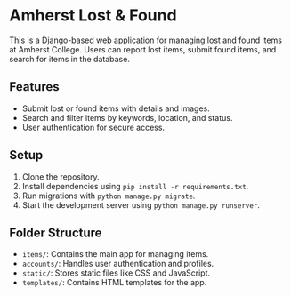 # Amherst Lost & Found

This is a Django-based web application for managing lost and found items at Amherst College. Users can report lost items, submit found items, and search for items in the database.

## Features
- Submit lost or found items with details and images.
- Search and filter items by keywords, location, and status.
- User authentication for secure access.

## Setup
1. Clone the repository.
2. Install dependencies using `pip install -r requirements.txt`.
3. Run migrations with `python manage.py migrate`.
4. Start the development server using `python manage.py runserver`.

## Folder Structure
- `items/`: Contains the main app for managing items.
- `accounts/`: Handles user authentication and profiles.
- `static/`: Stores static files like CSS and JavaScript.
- `templates/`: Contains HTML templates for the app.
